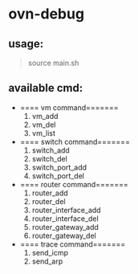 # ovn-debug

## usage:
 > source main.sh


## available cmd:
* ==== vm command=======
  1. vm_add
  2. vm_del
  3. vm_list
* ==== switch command=======
  1. switch_add
  3. switch_del
  4. switch_port_add
  5. switch_port_del
* ==== router command=======
  1. router_add
  2. router_del
  3. router_interface_add
  4. router_interface_del
  5. router_gateway_add
  6. router_gateway_del
* ==== trace command=======
  1. send_icmp 
  2. send_arp

